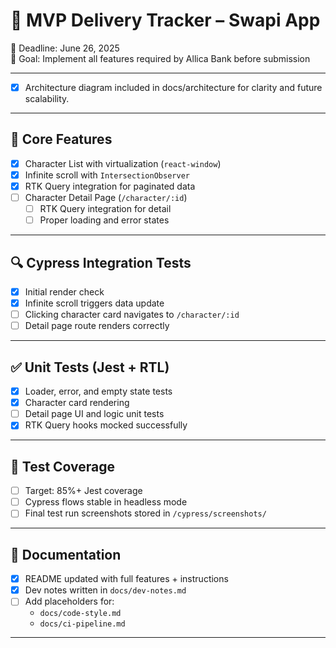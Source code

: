 # 🚀 MVP Delivery Tracker – Swapi App

📆 Deadline: June 26, 2025  
🎯 Goal: Implement all features required by Allica Bank before submission

---

- [x] Architecture diagram included in docs/architecture for clarity and future scalability.

---

## 🔧 Core Features

- [x] Character List with virtualization (`react-window`)
- [x] Infinite scroll with `IntersectionObserver`
- [x] RTK Query integration for paginated data
- [ ] Character Detail Page (`/character/:id`)
  - [ ] RTK Query integration for detail
  - [ ] Proper loading and error states

---

## 🔍 Cypress Integration Tests

- [x] Initial render check
- [x] Infinite scroll triggers data update
- [ ] Clicking character card navigates to `/character/:id`
- [ ] Detail page route renders correctly

---

## ✅ Unit Tests (Jest + RTL)

- [x] Loader, error, and empty state tests
- [x] Character card rendering
- [ ] Detail page UI and logic unit tests
- [x] RTK Query hooks mocked successfully

---

## 🧪 Test Coverage

- [ ] Target: 85%+ Jest coverage
- [ ] Cypress flows stable in headless mode
- [ ] Final test run screenshots stored in `/cypress/screenshots/`

---

## 📝 Documentation

- [x] README updated with full features + instructions
- [x] Dev notes written in `docs/dev-notes.md`
- [ ] Add placeholders for:
  - `docs/code-style.md`
  - `docs/ci-pipeline.md`

--- 
